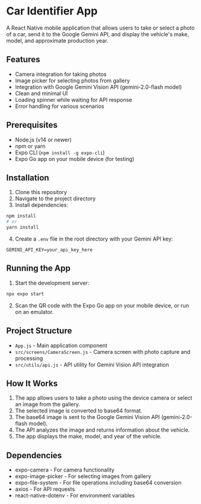 # Car Identifier App

A React Native mobile application that allows users to take or select a photo of a car, send it to the Google Gemini API, and display the vehicle's make, model, and approximate production year.

## Features

- Camera integration for taking photos
- Image picker for selecting photos from gallery
- Integration with Google Gemini Vision API (gemini-2.0-flash model)
- Clean and minimal UI
- Loading spinner while waiting for API response
- Error handling for various scenarios

## Prerequisites

- Node.js (v14 or newer)
- npm or yarn
- Expo CLI (`npm install -g expo-cli`)
- Expo Go app on your mobile device (for testing)

## Installation

1. Clone this repository
2. Navigate to the project directory
3. Install dependencies:

```bash
npm install
# or
yarn install
```

4. Create a `.env` file in the root directory with your Gemini API key:

```
GEMINI_API_KEY=your_api_key_here
```

## Running the App

1. Start the development server:

```bash
npx expo start
```

2. Scan the QR code with the Expo Go app on your mobile device, or run on an emulator.

## Project Structure

- `App.js` - Main application component
- `src/screens/CameraScreen.js` - Camera screen with photo capture and processing
- `src/utils/api.js` - API utility for Gemini Vision API integration

## How It Works

1. The app allows users to take a photo using the device camera or select an image from the gallery.
2. The selected image is converted to base64 format.
3. The base64 image is sent to the Google Gemini Vision API (gemini-2.0-flash model).
4. The API analyzes the image and returns information about the vehicle.
5. The app displays the make, model, and year of the vehicle.

## Dependencies

- expo-camera - For camera functionality
- expo-image-picker - For selecting images from gallery
- expo-file-system - For file operations including base64 conversion
- axios - For API requests
- react-native-dotenv - For environment variables
